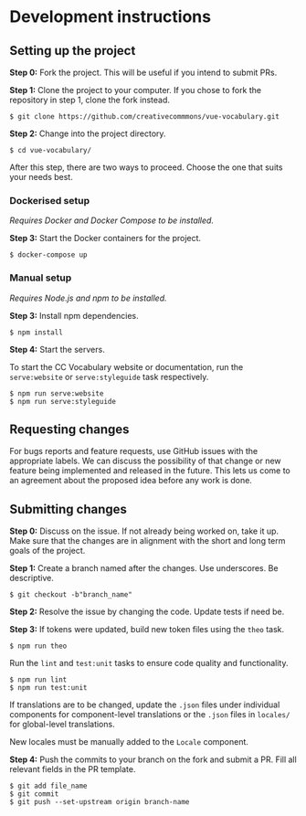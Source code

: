 # Development instructions

## Setting up the project

**Step 0:** 
Fork the project. This will be useful if you intend to submit PRs. 

**Step 1:** Clone the project to your computer. If you chose to fork the
repository in step 1, clone the fork instead.

```
$ git clone https://github.com/creativecommmons/vue-vocabulary.git
```

**Step 2:**
Change into the project directory.

```
$ cd vue-vocabulary/
```

After this step, there are two ways to proceed. Choose the one that suits your
needs best.

### Dockerised setup

_Requires Docker and Docker Compose to be installed._

**Step 3:**
Start the Docker containers for the project.

```
$ docker-compose up
```

### Manual setup

_Requires Node.js and npm to be installed._

**Step 3:**
Install npm dependencies.

```
$ npm install
```

**Step 4:**
Start the servers.

To start the CC Vocabulary website or documentation, run the `serve:website` or
`serve:styleguide` task respectively.

```
$ npm run serve:website
$ npm run serve:styleguide
```

## Requesting changes

For bugs reports and feature requests, use GitHub issues with the appropriate
labels. We can discuss the possibility of that change or new feature being
implemented and released in the future. This lets us come to an agreement about
the proposed idea before any work is done.

## Submitting changes

**Step 0:** 
Discuss on the issue. If not already being worked on, take it up. Make sure that
the changes are in alignment with the short and long term goals of the project.

**Step 1:** 
Create a branch named after the changes. Use underscores. Be descriptive.

```
$ git checkout -b"branch_name"
```

**Step 2:**
Resolve the issue by changing the code. Update tests if need be.

**Step 3:**
If tokens were updated, build new token files using the `theo` task.

```
$ npm run theo
```

Run the `lint` and `test:unit` tasks to ensure code quality and functionality.

```
$ npm run lint
$ npm run test:unit
```

If translations are to be changed, update the `.json` files under individual 
components for component-level translations or the `.json` files in `locales/` 
for global-level translations.

New locales must be manually added to the `Locale` component.

**Step 4:**
Push the commits to your branch on the fork and submit a PR. Fill all relevant 
fields in the PR template.

```
$ git add file_name
$ git commit
$ git push --set-upstream origin branch-name
```
